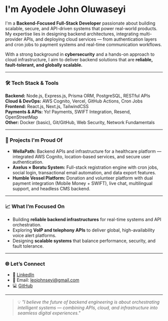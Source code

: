 # I'm Ayodele John Oluwaseyi

I'm a **Backend-Focused Full-Stack Developer** passionate about building scalable, secure, and API-driven systems that power real-world products.  
My expertise lies in designing backend architectures, integrating multi-provider APIs, and deploying cloud services — from authentication layers and cron jobs to payment systems and real-time communication workflows.

With a strong background in **cybersecurity** and a hands-on approach to cloud infrastructure, I aim to deliver backend solutions that are **reliable, fault-tolerant, and globally scalable.**

---

### 🛠️ Tech Stack & Tools

**Backend:** Node.js, Express.js, Prisma ORM, PostgreSQL, RESTful APIs  
**Cloud & DevOps:** AWS Cognito, Vercel, GitHub Actions, Cron Jobs  
**Frontend:** React.js, Next.js, TailwindCSS  
**Payments & APIs:** Yo! Payments, SWIFT Integration, Resend, OpenStreetMap  
**Other:** Docker (basic), Git/GitHub, Web Security, Network Fundamentals

---

### 🚀 Projects I'm Proud Of

- **WellaPath:** Backend APIs and infrastructure for a healthcare platform — integrated AWS Cognito, location-based services, and secure user authentication.  
- **Axelus × Boratu System:** Full-stack registration engine with cron jobs, social login, transactional email automation, and data export features.  
- **Humble Vessel Platform:** Donation and volunteer platform with dual payment integration (Mobile Money + SWIFT), live chat, multilingual support, and headless CMS backend.

---

### 📈 What I’m Focused On

- Building **reliable backend infrastructures** for real-time systems and API orchestration.  
- Exploring **VoIP and telephony APIs** to deliver global, high-availability voice alert platforms.  
- Designing **scalable systems** that balance performance, security, and fault tolerance.

---

### 🌐 Let’s Connect

- 💼 [LinkedIn](https://linkedin.com/in/johnoluwaseyi)  
- 📧 Email: [leojohnseyi@gmail.com](mailto:leojohnseyi@gmail.com)  
- 💻 [GitHub](https://github.com/olu120)

---

> 💡 *"I believe the future of backend engineering is about orchestrating intelligent systems — combining APIs, cloud, and infrastructure into seamless digital experiences."*
